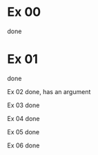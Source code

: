# Ex 00
done

# Ex 01
done

Ex 02
done, has an argument

Ex 03
done

Ex 04
done

Ex 05
done

Ex 06
done
